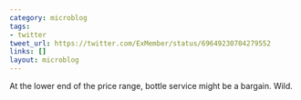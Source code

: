 ```yaml
---
category: microblog
tags:
- twitter
tweet_url: https://twitter.com/ExMember/status/69649230704279552
links: []
layout: microblog
---
```

At the lower end of the price range, bottle service might be a bargain. Wild.
